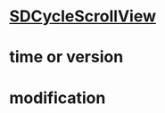 # [SDCycleScrollView](https://github.com/gsdios/SDCycleScrollView)

# time or version

# modification
